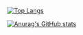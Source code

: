 [![Top Langs](https://github-readme-stats.vercel.app/api/top-langs/?username=matiasfreitasguimaraes&hide=html)](https://github.com/anuraghazra/github-readme-stats)

[![Anurag's GitHub stats](https://github-readme-stats.vercel.app/api?username=matiasfreitasguimaraes)](https://github.com/anuraghazra/github-readme-stats)
